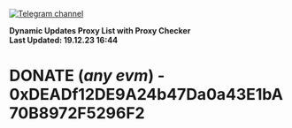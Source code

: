 [![Telegram channel](https://img.shields.io/endpoint?url=https://runkit.io/damiankrawczyk/telegram-badge/branches/master?url=https://t.me/n4z4v0d)](https://t.me/n4z4v0d) 

**Dynamic Updates Proxy List with Proxy Checker**  
**Last Updated: 19.12.23 16:44**

# DONATE (_any evm_) - 0xDEADf12DE9A24b47Da0a43E1bA70B8972F5296F2
